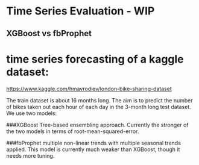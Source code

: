 # Time Series Evaluation - WIP
## XGBoost vs fbProphet

# time series forecasting of a kaggle dataset:  
https://www.kaggle.com/hmavrodiev/london-bike-sharing-dataset

The train dataset is about 16 months long. The aim is to predict the number of bikes taken out each hour of each day in the 3-month long test dataset. We use two models:

###XGBoost
Tree-based ensembling approach. Currently the stronger of the two models in terms of root-mean-squared-error.

###fbProphet
multiple non-linear trends with multiple seasonal trends applied. This model is currently much weaker than XGBoost, though it needs more tuning.